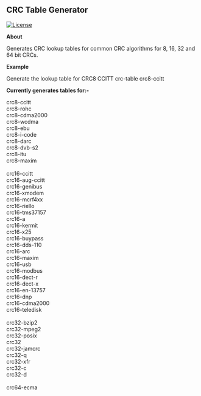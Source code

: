 CRC Table Generator
-------------------------

[![License](https://img.shields.io/badge/license-MIT-blue.svg)](https://opensource.org/licenses/MIT)

**About**

Generates CRC lookup tables for common CRC algorithms for 8, 16, 32 and 64 bit CRCs.

**Example**

Generate the lookup table for CRC8 CCITT
crc-table crc8-ccitt

**Currently generates tables for:-**

crc8-ccitt<br>
crc8-rohc<br>
crc8-cdma2000<br>
crc8-wcdma<br>
crc8-ebu<br>
crc8-i-code<br>
crc8-darc<br>
crc8-dvb-s2<br>
crc8-itu<br>
crc8-maxim<br>
<br>
crc16-ccitt<br>
crc16-aug-ccitt<br>
crc16-genibus<br>
crc16-xmodem<br>
crc16-mcrf4xx<br>
crc16-riello<br>
crc16-tms37157<br>
crc16-a<br>
crc16-kermit<br>
crc16-x25<br>
crc16-buypass<br>
crc16-dds-110<br>
crc16-arc<br>
crc16-maxim<br>
crc16-usb<br>
crc16-modbus<br>
crc16-dect-r<br>
crc16-dect-x<br>
crc16-en-13757<br>
crc16-dnp<br>
crc16-cdma2000<br>
crc16-teledisk<br>
<br>
crc32-bzip2<br>
crc32-mpeg2<br>
crc32-posix<br>
crc32<br>
crc32-jamcrc<br>
crc32-q<br>
crc32-xfr<br>
crc32-c<br>
crc32-d<br>
<br>
crc64-ecma<br>
